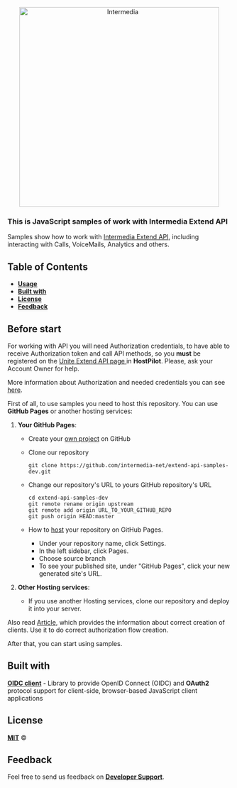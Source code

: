 <p align="center">
  <a href="https://developer.intermedia.com/">
    <img alt="Intermedia" title="Intermedia" src="https://developer.intermedia.com/assets/images/logo-beta.svg" width="450">
  </a>
</p>

### This is JavaScript samples of work with Intermedia Extend API

Samples show how to work with <a href = "https://developer.intermedia.com/index.html">Intermedia Extend API</a>, including interacting with Calls, VoiceMails, Analytics and others.

## Table of Contents

* [**Usage**](#Usage)
* [**Built with**](#Built-with)
* [**License**](#License)
* [**Feedback**](#Feedback)


## Before start

   For working with API you will need Authorization credentials, to have able to receive Authorization token and call API methods, so you **must** be registered on the <a href ="https://kb.intermedia.net/article/63780"> Unite Extend API page </a> in **HostPilot**. Please, ask your Account Owner for help.

   More information about Authorization and needed credentials you can see <a href ="https://developer.intermedia.com/api/spec/calling/index.html#dev-guide-auth-guide">here</a>.

  First of all, to use samples you need to host this repository. You can use **GitHub Pages** or another hosting services:
     
  1. **Your GitHub Pages**:    
      * Create your [own project](https://docs.github.com/en/get-started/quickstart/create-a-repo) on GitHub
           

      * Clone our repository
           
            git clone https://github.com/intermedia-net/extend-api-samples-dev.git
      * Change our repository's URL to yours GitHub repository's URL
          
            cd extend-api-samples-dev
            git remote rename origin upstream  
            git remote add origin URL_TO_YOUR_GITHUB_REPO
            git push origin HEAD:master
      *  How to [host](https://docs.github.com/en/pages) your repository on GitHub Pages.
           + Under your repository name, click  Settings.
           + In the left sidebar, click Pages.
           + Choose source branch
           + To see your published site, under "GitHub Pages", click your new generated site's URL.
           

  2. **Other Hosting services**:
      * If you use another Hosting services, clone our repository and deploy it into your server.


Also read [Article](https://kb.intermedia.net/article/63780), which provides the information about correct creation of clients. Use it to do correct authorization flow creation.
     
After that, you can start using samples.

## Built with
  [**OIDC client**](https://github.com/IdentityModel/oidc-client-js) - Library to provide OpenID Connect (OIDC) and **OAuth2** protocol support for client-side, browser-based JavaScript client applications

## License
  [**MIT**](https://github.com/intermedia-net/extend-api-samples-dev/blob/main/LICENSE) :copyright:

## Feedback
  Feel free to send us feedback on [**Developer Support**](https://developer.intermedia.com/articles/feedback.html). 

